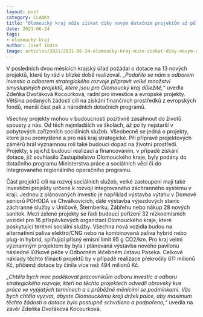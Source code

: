 ```yaml
---
layout: post
category: CLANKY
title: "Olomoucký kraj může získat díky novým dotačním projektům až půl miliardy korun"
date: 2021-06-24
tags:
- olomoucký-kraj
author: Josef Indra
image: articles/2021/2021-06-24-olomoucky-kraj-muze-ziskat-diky-novym-dotacnim-projektum-az-pul-miliardy-korun.jpg  #751x422 pixelu
---
```

V posledních dvou měsících krajský úřad požádal o dotace na 13 nových projektů, které by rád v blízké době realizoval. *„Podařilo se nám s odborem investic a odborem strategického rozvoje připravit velké množství smysluplných projektů, které jsou pro Olomoucký kraj  důležité,“* uvedla Zdeňka Dvořáková Kocourková, radní pro investice a evropské projekty.
Většina podaných žádostí cílí na získání finančních prostředků z evropských fondů, menší část pak z národních dotačních programů.

Všechny projekty mohou v budoucnosti pozitivně zasáhnout do životů spousty z nás. Od těch nejmladších ve školách, až po ty nejstarší v pobytových zařízeních sociálních služeb. Všeobecně se jedná o projekty, které jsou promyšlené a pro náš kraj strategické. Při přípravě projektových záměrů hrál významnou roli také budoucí dopad na životní prostředí. Projekty, s jejichž budoucí realizací a financováním, v případě získání dotace, již souhlasilo Zastupitelstvo Olomouckého kraje, byly podány do dotačního programu Ministerstva práce a sociálních věcí či do Integrovaného regionálního operačního programu.

Část projektů cílí na rozvoj sociálních služeb, velké zastoupení mají také investiční projekty určené k rozvoji integrovaného záchranného systému v kraji. Jednou z plánovaných investic je například výstavba výtahu v Domově seniorů POHODA ve Chválkovicích, dále výstavba výjezdových stanic záchranné služby v Uničově, Šternberku, Zábřehu nebo nákup 28 nových sanitek. Mezi zelené projekty se řadí budoucí pořízení 32 nízkoemisních vozidel pro 16 příspěvkových organizací Olomouckého kraje, které poskytující terénní sociální služby. Všechna nová vozidla budou na alternativní paliva elektro/CNG nebo na kombinovaná paliva hybrid nebo plug-in hybrid, splňující přísný emisní limit 95 g CO2/km. Pro kraj velmi významným projektem by byla i plánovaná výstavba nového pavilonu následné lůžkové péče v Odborném léčebném ústavu Paseka. Celkové náklady těchto třinácti projektů by v případě realizace překročily 611 milionů Kč, přičemž dotace by činila více než 494 milionů Kč.

*„Chtěla bych moc poděkovat pracovníkům odboru investic a odboru strategického rozvoje, kteří na těchto projektech odvedli obrovský kus práce ve vypjatých termínech a s průběžně měnícími se podmínkami. Vás bych chtěla vyzvat, abyste Olomouckému kraji drželi palce, aby maximum těchto žádostí o dotace bylo postupně schváleno a podpořeno,“* uvedla na závěr Zdeňka Dvořáková Kocourková.
